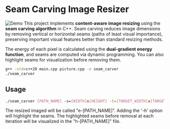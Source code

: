 # Seam Carving Image Resizer


![Demo](demo.gif)
This project implements **content-aware image resizing** using the **seam carving algorithm** in C++. Seam carving reduces image dimensions by removing vertical or horizontal seams (paths of least visual importance), preserving important visual features better than standard resizing methods.

The energy of each pixel is calculated using the **dual-gradient energy function**, and seams are computed via dynamic programming. You can also highlight seams for visualization before removing them.

```bash
g++ -std=c++20 main.cpp picture.cpp -o seam_carver
./seam_carver
```

## Usage

```bash
./seam_carver [PATH_NAME] -s=[WIDTH]x[HEIGHT] -t=[TARGET_WIDTH]x[TARGET_HEIGHT] [-h]
```
The resized imaged will be called "e-[PATH_NAME]". Adding the '-h' option will highlight the seams. The highlighted seams before removal at each iteration will be visualized in the "h-[PATH_NAME]" file.
